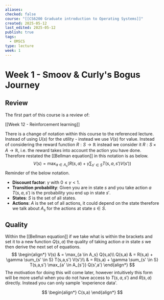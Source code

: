 ```yaml
---
aliases: 
checked: false
course: "[[CS6200 Graduate introduction to Operating Systems]]"
created: 2025-05-12
last_edited: 2025-05-12
publish: true
tags:
  - OMSCS
type: lecture
week: 1
---
```

# Week 1 - Smoov & Curly's Bogus Journey

## Review

The first part of this course is a review of:

[[Week 12 - Reinforcement learning]]

There is a change of notation within this course to the referenced lecture. Instead of using $U(s)$ for the utility - instead we use $V(s)$ for value. Instead of considering the reward function $R: S \rightarrow \mathbb{R}$ instead we consider it $R: S \times A \rightarrow \mathbb{R}$, i.e. the reward takes into account the action you have done. Therefore restated the [[Bellman equation]] in this notation is as below.
$$
V(s) = \max_{a \in A_s} \left ( R(s,a) + \gamma \sum_{s' \in S} T(s,a,s') V(s') \right )
$$
Reminder of the below notation.

- **Discount factor**: $\gamma$ with $0 \leq \gamma < 1$.
- **Transition probability**: Given you are in state $s$ and you take action $a$ $T(s,a,s')$ is the probability you end up in state $s'$.
- **States**: $S$ is the set of all states.
- **Actions**: $A$ is the set of all actions, it could depend on the state therefore we talk about $A_s$ for the actions at state $s \in S$.

## Quality

Within the [[Bellman equation]] if we take what is within the brackets and set it to a new function $Q(s,a)$ the quality of taking action $a$ in state $s$ we then derive the next set of equations.
$$
\begin{align*}
V(s) & = \max_{a \in A_s} Q(s,a)\\
Q(s,a) & = R(s,a) + \gamma \sum_{s' \in S} T(s,a,s') V(s')\\
& = R(s,a) + \gamma \sum_{s' \in S} T(s,a,s') \max_{a' \in A_{s'}} Q(s',a')
\end{align*}
$$
The motivation for doing this will come later, however intuitively this form will be more useful when you do not have access to $T(s,a,s')$ and $R(s,a)$ directly. Instead you can only sample 'experience data'.

$$
\begin{align*}
C(s,a)
\end{align*}
$$